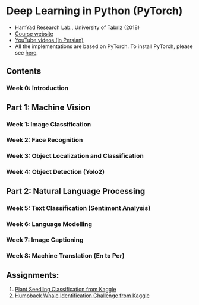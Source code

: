 # Deep Learning in Python (PyTorch)
* HamYad Research Lab., University of Tabriz (2018)
* [Course website](http://www.snrazavi.ir/deep-learning-workshop-in-python/)
* [YouTube videos (in Persian)](https://www.youtube.com/playlist?list=PLW529xl11jnnsBxCuLrir5JunafxPYVnC)
* All the implementations are based on PyTorch. To install PyTorch, please see [here](https://pytorch.org/). 

## Contents
### Week 0: Introduction

## Part 1: Machine Vision
### Week 1: Image Classification 
### Week 2: Face Recognition
### Week 3: Object Localization and Classification
### Week 4: Object Detection (Yolo2)

## Part 2: Natural Language Processing
### Week 5: Text Classification (Sentiment Analysis)
### Week 6: Language Modelling 
### Week 7: Image Captioning
### Week 8: Machine Translation (En to Per)

## Assignments:
1. [Plant Seedling Classification from Kaggle](https://www.kaggle.com/c/plant-seedlings-classification)
2. [Humpback Whale Identification Challenge from Kaggle](https://www.kaggle.com/c/whale-categorization-playground)
